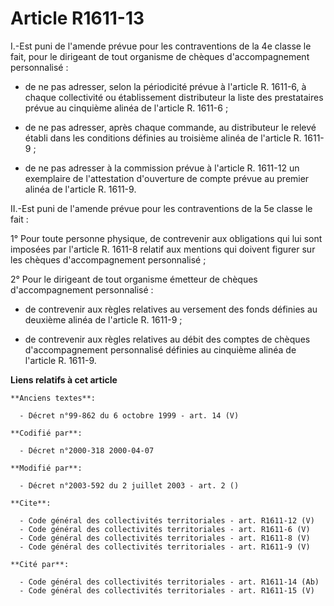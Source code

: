 # Article R1611-13

I.-Est puni de l'amende prévue pour les contraventions de la 4e classe le fait, pour le dirigeant de tout organisme de
chèques d'accompagnement personnalisé :

- de ne pas adresser, selon la périodicité prévue à l'article R. 1611-6, à chaque collectivité ou établissement distributeur
la liste des prestataires prévue au cinquième alinéa de l'article R. 1611-6 ;

- de ne pas adresser, après chaque commande, au distributeur le relevé établi dans les conditions définies au troisième
alinéa de l'article R. 1611-9 ;

- de ne pas adresser à la commission prévue à l'article R. 1611-12 un exemplaire de l'attestation d'ouverture de compte
prévue au premier alinéa de l'article R. 1611-9. 

II.-Est puni de l'amende prévue pour les contraventions de la 5e classe le fait : 

1° Pour toute personne physique, de contrevenir aux obligations qui lui sont imposées par l'article R. 1611-8 relatif aux
mentions qui doivent figurer sur les chèques d'accompagnement personnalisé ; 

2° Pour le dirigeant de tout organisme émetteur de chèques d'accompagnement personnalisé :

- de contrevenir aux règles relatives au versement des fonds définies au deuxième alinéa de l'article R. 1611-9 ;

- de contrevenir aux règles relatives au débit des comptes de chèques d'accompagnement personnalisé définies au cinquième
alinéa de l'article R. 1611-9.

**Liens relatifs à cet article**

	**Anciens textes**:

	  - Décret n°99-862 du 6 octobre 1999 - art. 14 (V)

	**Codifié par**:

	  - Décret n°2000-318 2000-04-07

	**Modifié par**:

	  - Décret n°2003-592 du 2 juillet 2003 - art. 2 ()

	**Cite**:

	  - Code général des collectivités territoriales - art. R1611-12 (V)
	  - Code général des collectivités territoriales - art. R1611-6 (V)
	  - Code général des collectivités territoriales - art. R1611-8 (V)
	  - Code général des collectivités territoriales - art. R1611-9 (V)

	**Cité par**:

	  - Code général des collectivités territoriales - art. R1611-14 (Ab)
	  - Code général des collectivités territoriales - art. R1611-15 (V)
